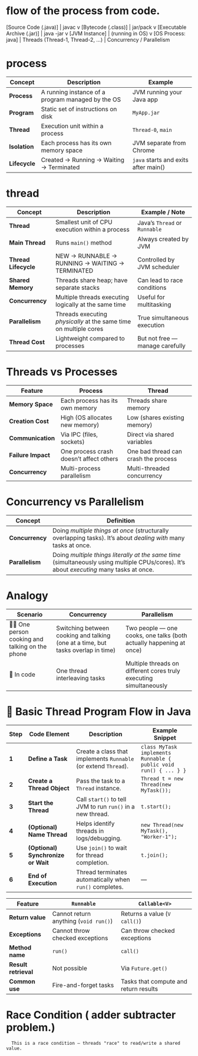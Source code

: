 # flow of the process from code.

[Source Code (.java)]
         |
       javac
         v
[Bytecode (.class)]
         |
       jar/pack
         v
[Executable Archive (.jar)]
         |
     java -jar
         v
   [JVM Instance]
         |
   (running in OS)
         v
   [OS Process: java]
         |
      Threads (Thread-1, Thread-2, ...)
         |
     Concurrency / Parallelism


# process

| Concept       | Description                                       | Example                              |
| ------------- | ------------------------------------------------- | ------------------------------------ |
| **Process**   | A running instance of a program managed by the OS | JVM running your Java app            |
| **Program**   | Static set of instructions on disk                | `MyApp.jar`                          |
| **Thread**    | Execution unit within a process                   | `Thread-0`, `main`                   |
| **Isolation** | Each process has its own memory space             | JVM separate from Chrome             |
| **Lifecycle** | Created → Running → Waiting → Terminated          | `java` starts and exits after main() |


# thread 
| Concept              | Description                                                       | Example / Note                  |
| -------------------- | ----------------------------------------------------------------- | ------------------------------- |
| **Thread**           | Smallest unit of CPU execution within a process                   | Java’s `Thread` or `Runnable`   |
| **Main Thread**      | Runs `main()` method                                              | Always created by JVM           |
| **Thread Lifecycle** | NEW → RUNNABLE → RUNNING → WAITING → TERMINATED                   | Controlled by JVM scheduler     |
| **Shared Memory**    | Threads share heap; have separate stacks                          | Can lead to race conditions     |
| **Concurrency**      | Multiple threads executing logically at the same time             | Useful for multitasking         |
| **Parallelism**      | Threads executing *physically* at the same time on multiple cores | True simultaneous execution     |
| **Thread Cost**      | Lightweight compared to processes                                 | But not free — manage carefully |


# Threads vs Processes

| Feature            | **Process**                             | **Thread**                           |
| ------------------ | --------------------------------------- | ------------------------------------ |
| **Memory Space**   | Each process has its own memory         | Threads share memory                 |
| **Creation Cost**  | High (OS allocates new memory)          | Low (shares existing memory)         |
| **Communication**  | Via IPC (files, sockets)                | Direct via shared variables          |
| **Failure Impact** | One process crash doesn’t affect others | One bad thread can crash the process |
| **Concurrency**    | Multi-process parallelism               | Multi-threaded concurrency           |


# Concurrency vs Parallelism

| Concept         | Definition                                                                                                                                |
| --------------- | ----------------------------------------------------------------------------------------------------------------------------------------- |
| **Concurrency** | Doing *multiple things at once* (structurally overlapping tasks). It’s about *dealing with* many tasks at once.                           |
| **Parallelism** | Doing *multiple things literally at the same time* (simultaneously using multiple CPUs/cores). It’s about *executing* many tasks at once. |

# Analogy

| Scenario                                          | Concurrency                                                                      | Parallelism                                                         |
| ------------------------------------------------- | -------------------------------------------------------------------------------- | ------------------------------------------------------------------- |
| 🧍‍♂️ One person cooking and talking on the phone | Switching between cooking and talking (one at a time, but tasks overlap in time) | Two people — one cooks, one talks (both actually happening at once) |
| 🧵 In code                                        | One thread interleaving tasks                                                    | Multiple threads on different cores truly executing simultaneously  |


# 🧱 Basic Thread Program Flow in Java

| Step  | Code Element                       | Description                                                     | Example Snippet                                                  |
| ----- | ---------------------------------- | --------------------------------------------------------------- | ---------------------------------------------------------------- |
| **1** | **Define a Task**                  | Create a class that implements `Runnable` (or extend `Thread`). | `class MyTask implements Runnable { public void run() { ... } }` |
| **2** | **Create a Thread Object**         | Pass the task to a `Thread` instance.                           | `Thread t = new Thread(new MyTask());`                           |
| **3** | **Start the Thread**               | Call `start()` to tell JVM to run `run()` in a new thread.      | `t.start();`                                                     |
| **4** | **(Optional) Name Thread**         | Helps identify threads in logs/debugging.                       | `new Thread(new MyTask(), "Worker-1");`                          |
| **5** | **(Optional) Synchronize or Wait** | Use `join()` to wait for thread completion.                     | `t.join();`                                                      |
| **6** | **End of Execution**               | Thread terminates automatically when `run()` completes.         | —                                                                |


| Feature              | `Runnable`                            | `Callable<V>`                         |
| -------------------- | ------------------------------------- | ------------------------------------- |
| **Return value**     | Cannot return anything (`void run()`) | Returns a value (`V call()`)          |
| **Exceptions**       | Cannot throw checked exceptions       | Can throw checked exceptions          |
| **Method name**      | `run()`                               | `call()`                              |
| **Result retrieval** | Not possible                          | Via `Future.get()`                    |
| **Common use**       | Fire-and-forget tasks                 | Tasks that compute and return results |


# Race Condition ( adder subtracter problem.)

      This is a race condition — threads "race" to read/write a shared value.